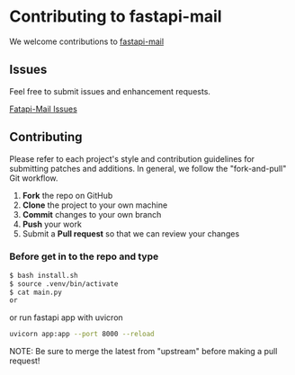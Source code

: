 Contributing to fastapi-mail
=========================================

We welcome contributions to [fastapi-mail](https://github.com/sabuhish/fastapi-mail)

Issues
------

Feel free to submit issues and enhancement requests.

[Fatapi-Mail Issues](https://github.com/sabuhish/fastapi-mail/issues)

Contributing
------------

Please refer to each project's style and contribution guidelines for submitting patches and additions. In general, we follow the "fork-and-pull" Git workflow.

 1. **Fork** the repo on GitHub
 2. **Clone** the project to your own machine
 3. **Commit** changes to your own branch
 4. **Push** your work 
 5. Submit a **Pull request** so that we can review your changes


### Before get in to the repo and type


```sh
$ bash install.sh   
$ source .venv/bin/activate
$ cat main.py
or

```
or run fastapi app with uvicron

```sh
uvicorn app:app --port 8000 --reload

```



NOTE: Be sure to merge the latest from "upstream" before making a pull request!

